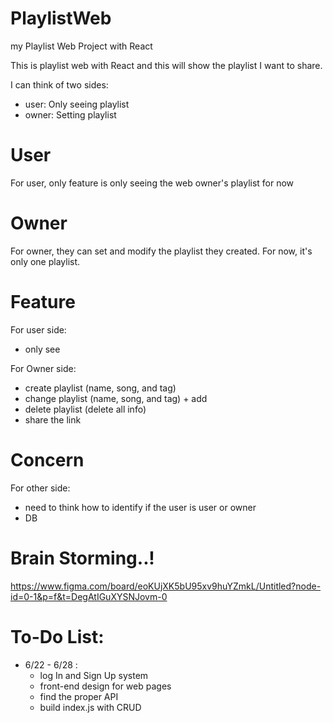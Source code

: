 # PlaylistWeb
my Playlist Web Project with React 

This is playlist web with React 
and this will show the playlist I want to share. 

I can think of two sides: 
- user: Only seeing playlist
- owner: Setting playlist

# User
For user, only feature is only seeing the web owner's playlist for now 

# Owner 
For owner, they can set and modify the playlist they created. 
For now, it's only one playlist. 

# Feature 
For user side: 
- only see 

For Owner side: 
- create playlist (name, song, and tag) 
- change playlist (name, song, and tag) + add
- delete playlist (delete all info) 
- share the link 

# Concern
For other side: 
- need to think how to identify if the user is user or owner 
- DB

# Brain Storming..!
https://www.figma.com/board/eoKUjXK5bU95xv9huYZmkL/Untitled?node-id=0-1&p=f&t=DegAtIGuXYSNJovm-0

# To-Do List:
- 6/22 - 6/28 : 
    - log In and Sign Up system
    - front-end design for web pages
    - find the proper API
    - build index.js with CRUD
